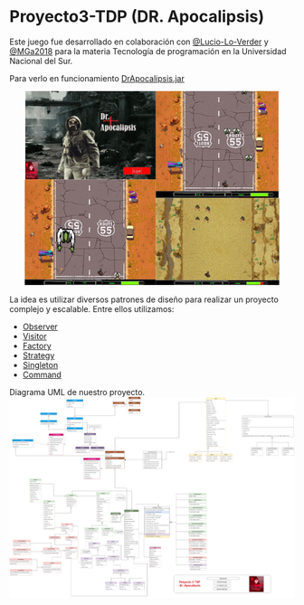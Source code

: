 # Proyecto3-TDP (DR. Apocalipsis)

Este juego fue desarrollado en colaboración con <a href="https://github.com/Lucio-Lo-Verde">@Lucio-Lo-Verder</a> y <a href="https://github.com/MGa2018">@MGa2018</a> para la materia Tecnología de programación en la Universidad Nacional del Sur.

Para verlo en funcionamiento <a href="https://github.com/santozzi/Proyecto3-TDP-DrApocalipsis/tree/master/out/Proyecto 3 - TdP.jar">DrApocalipsis.jar</a>
<p align="center">
  <img src="https://github.com/santozzi/Proyecto3-TDP/blob/master/drApocalipsis.png" width="450" title="DrApocalipsisPicture">
  
</p>

La idea es utilizar diversos patrones de diseño para realizar un proyecto complejo y escalable. Entre ellos utilizamos:
<ul>
    <li><a href="https://refactoring.guru/es/design-patterns/observer">Observer</a></li>
    <li><a href="https://refactoring.guru/es/design-patterns/visitor">Visitor</a></li>
    <li> <a href="https://refactoring.guru/es/design-patterns/factory-method">Factory</li></a>
    <li><a href="https://refactoring.guru/es/design-patterns/strategy">Strategy</a></li>
    <li><a href="https://refactoring.guru/es/design-patterns/singleton">Singleton</a></li>
    <li><a href="https://refactoring.guru/es/design-patterns/command">Command</a></li>
  </ul>
Diagrama UML de nuestro proyecto.
 <img src="https://github.com/santozzi/Proyecto3-TDP/blob/master/Proyecto%203%20-TDP.png" width="1700" title="UML">
